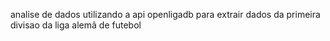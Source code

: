 analise de dados utilizando a api openligadb para extrair dados da primeira divisao da liga alemã de futebol

